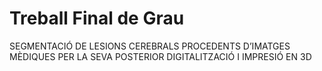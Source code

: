 # Treball Final de Grau
 SEGMENTACIÓ DE LESIONS CEREBRALS PROCEDENTS D’IMATGES MÈDIQUES PER LA SEVA POSTERIOR DIGITALITZACIÓ I IMPRESIÓ EN 3D
